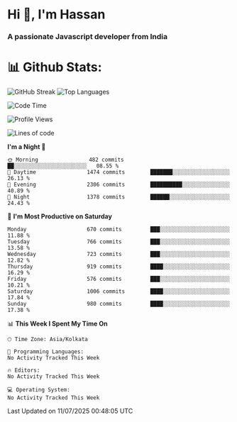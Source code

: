 # Hi 👋, I'm Hassan
### A passionate Javascript developer from India


# 📊 Github Stats:
![GitHub Streak](https://github-readme-streak-stats.herokuapp.com/?user=codeblooded47&theme=dracula&hide_border=false)
![Top Languages](https://github-readme-stats.vercel.app/api/top-langs/?username=codeblooded47&layout=compact&theme=dracula)



<!--START_SECTION:waka-->
![Code Time](http://img.shields.io/badge/Code%20Time-883%20hrs%201%20min-blue)

![Profile Views](http://img.shields.io/badge/Profile%20Views-1-blue)

![Lines of code](https://img.shields.io/badge/From%20Hello%20World%20I%27ve%20Written-24.1%20million%20lines%20of%20code-blue)

**I'm a Night 🦉** 

```text
🌞 Morning                482 commits         ██░░░░░░░░░░░░░░░░░░░░░░░   08.55 % 
🌆 Daytime                1474 commits        ███████░░░░░░░░░░░░░░░░░░   26.13 % 
🌃 Evening                2306 commits        ██████████░░░░░░░░░░░░░░░   40.89 % 
🌙 Night                  1378 commits        ██████░░░░░░░░░░░░░░░░░░░   24.43 % 
```
📅 **I'm Most Productive on Saturday** 

```text
Monday                   670 commits         ███░░░░░░░░░░░░░░░░░░░░░░   11.88 % 
Tuesday                  766 commits         ███░░░░░░░░░░░░░░░░░░░░░░   13.58 % 
Wednesday                723 commits         ███░░░░░░░░░░░░░░░░░░░░░░   12.82 % 
Thursday                 919 commits         ████░░░░░░░░░░░░░░░░░░░░░   16.29 % 
Friday                   576 commits         ███░░░░░░░░░░░░░░░░░░░░░░   10.21 % 
Saturday                 1006 commits        ████░░░░░░░░░░░░░░░░░░░░░   17.84 % 
Sunday                   980 commits         ████░░░░░░░░░░░░░░░░░░░░░   17.38 % 
```


📊 **This Week I Spent My Time On** 

```text
🕑︎ Time Zone: Asia/Kolkata

💬 Programming Languages: 
No Activity Tracked This Week

🔥 Editors: 
No Activity Tracked This Week

💻 Operating System: 
No Activity Tracked This Week
```


 Last Updated on 11/07/2025 00:48:05 UTC
<!--END_SECTION:waka-->


